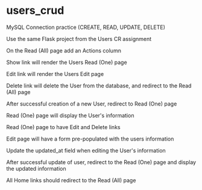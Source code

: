 # users_crud
MySQL Connection practice (CREATE, READ, UPDATE, DELETE)

Use the same Flask project from the Users CR assignment

On the Read (All) page add an Actions column

Show link will render the Users Read (One) page

Edit link will render the Users Edit page

Delete link will delete the User from the database, and redirect to the Read (All) page

After successful creation of a new User, redirect to Read (One) page

Read (One) page will display the User's information

Read (One) page to have Edit and Delete links

Edit page will have a form pre-populated with the users information

Update the updated_at field when editing the User's information

After successful update of user, redirect to the Read (One) page and display the updated information

All Home links should redirect to the Read (All) page
